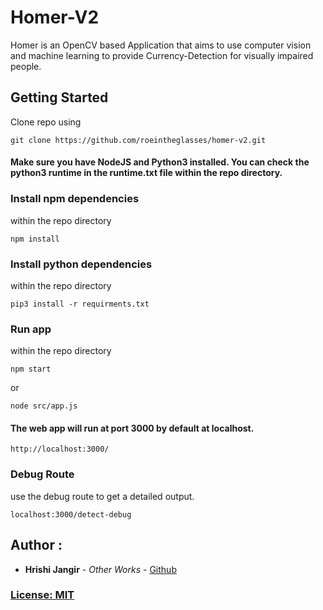 # Homer-V2


Homer is an OpenCV based Application that aims to use computer vision and machine learning to provide Currency-Detection for visually impaired people.

## Getting Started  

Clone repo using

```
git clone https://github.com/roeintheglasses/homer-v2.git

```

#### Make sure you have NodeJS and Python3 installed. You can check the python3 runtime in the runtime.txt file within the repo directory.

### Install npm dependencies

within the repo directory

```
npm install
```

### Install python dependencies

within the repo directory

```
pip3 install -r requirments.txt
```

### Run app

within the repo directory

```
npm start
```
or
```
node src/app.js
```

#### The web app will run at port 3000 by default at localhost.

```
http://localhost:3000/
```


### Debug Route

use the debug route to get a detailed output.

```
localhost:3000/detect-debug

```

## Author :

*  **Hrishi Jangir** - *Other Works* - [Github](https://github.com/roeintheglasses)

### [License: MIT](LICENSE.md)  
